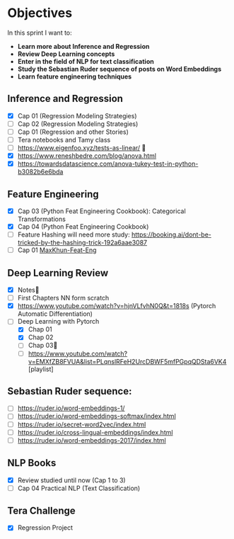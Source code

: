 # Objectives

In this sprint I want to:
- **Learn more about Inference and Regression**
- **Review Deep Learning concepts**
- **Enter in the field of NLP for text classification**
- **Study the Sebastian Ruder sequence of posts on Word Embeddings**
- **Learn feature engineering techniques**

## Inference and Regression

- [x] Cap 01 (Regression Modeling Strategies)
- [ ] Cap 02 (Regression Modeling Strategies)
- [ ] Cap 01 (Regression and other Stories)
- [ ] Tera notebooks and Tamy class
- [ ] https://www.eigenfoo.xyz/tests-as-linear/ 🚨
- [x] https://www.reneshbedre.com/blog/anova.html
- [x] https://towardsdatascience.com/anova-tukey-test-in-python-b3082b6e6bda

## Feature Engineering

- [x] Cap 03 (Python Feat Engineering Cookbook): Categorical Transformations
- [x] Cap 04 (Python Feat Engineering Cookbook)
- [ ] Feature Hashing will need more study: https://booking.ai/dont-be-tricked-by-the-hashing-trick-192a6aae3087
- [ ] Cap 01 [MaxKhun-Feat-Eng](http://www.feat.engineering/intro-intro.html)

## Deep Learning Review

- [x] Notes🚨
- [ ] First Chapters NN form scratch
- [x] https://www.youtube.com/watch?v=hjnVLfvhN0Q&t=1818s (Pytorch Automatic Differentiation)
- [ ] Deep Learning with Pytorch
  - [x] Chap 01
  - [x] Chap 02
  - [ ] Chap 03🚨
  - [ ] https://www.youtube.com/watch?v=EMXfZB8FVUA&list=PLqnslRFeH2UrcDBWF5mfPGpqQDSta6VK4 [playlist]

## Sebastian Ruder sequence:

- [ ] https://ruder.io/word-embeddings-1/
- [ ] https://ruder.io/word-embeddings-softmax/index.html
- [ ] https://ruder.io/secret-word2vec/index.html
- [ ] https://ruder.io/cross-lingual-embeddings/index.html
- [ ] https://ruder.io/word-embeddings-2017/index.html

## NLP Books

- [x] Review studied until now (Cap 1 to 3)
- [ ] Cap 04 Practical NLP (Text Classification)

## Tera Challenge

- [x] Regression Project

